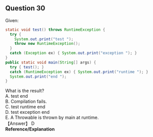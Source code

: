 ## Question 30
Given:
```java
static void test() throws RuntimeException {
  try {
    System.out.print("test ");
    throw new RuntimeException(); 
  }
  catch (Exception ex) { System.out.print("exception "); }
}
public static void main(String[] args) {
  try { test(); }
  catch (RuntimeException ex) { System.out.print("runtime "); }
  System.out.print("end ");
}
```
What is the result?  
A. test end  
B. Compilation fails.  
C. test runtime end  
D. test exception end  
E. A Throwable is thrown by main at runtime.  
【Answer】 D   
**Reference/Explanation**  

